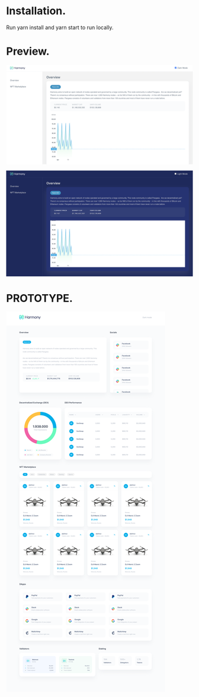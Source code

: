 # Installation.

Run yarn install and yarn start to run locally.

# Preview.

![alt text](./home-screen.png)

![alt text](./home-screen-dark.png)

# PROTOTYPE.

![alt text](./prototype.png)
